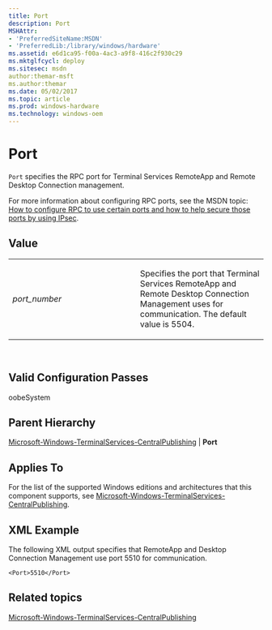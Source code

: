 ```yaml
---
title: Port
description: Port
MSHAttr:
- 'PreferredSiteName:MSDN'
- 'PreferredLib:/library/windows/hardware'
ms.assetid: e6d1ca95-f00a-4ac3-a9f8-416c2f930c29
ms.mktglfcycl: deploy
ms.sitesec: msdn
author:themar-msft
ms.author:themar
ms.date: 05/02/2017
ms.topic: article
ms.prod: windows-hardware
ms.technology: windows-oem
---
```


# Port


`Port` specifies the RPC port for Terminal Services RemoteApp and Remote Desktop Connection management.

For more information about configuring RPC ports, see the MSDN topic: [How to configure RPC to use certain ports and how to help secure those ports by using IPsec](http://go.microsoft.com/fwlink/?LinkId=143405).

## Value


<table>
<colgroup>
<col width="50%" />
<col width="50%" />
</colgroup>
<tbody>
<tr class="odd">
<td><p><em>port_number</em></p></td>
<td><p>Specifies the port that Terminal Services RemoteApp and Remote Desktop Connection Management uses for communication. The default value is 5504.</p></td>
</tr>
</tbody>
</table>

 

## Valid Configuration Passes


oobeSystem

## Parent Hierarchy


[Microsoft-Windows-TerminalServices-CentralPublishing](microsoft-windows-terminalservices-centralpublishing.md) | **Port**

## Applies To


For the list of the supported Windows editions and architectures that this component supports, see [Microsoft-Windows-TerminalServices-CentralPublishing](microsoft-windows-terminalservices-centralpublishing.md).

## XML Example


The following XML output specifies that RemoteApp and Desktop Connection Management use port 5510 for communication.

```
<Port>5510</Port>
```

## Related topics


[Microsoft-Windows-TerminalServices-CentralPublishing](microsoft-windows-terminalservices-centralpublishing.md)

 

 







